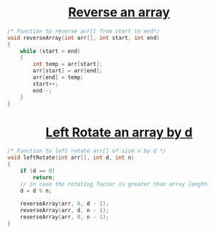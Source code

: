 <h1 align="center"><a href="#"> Reverse an array </a></h1>

```cpp
/* Function to reverse arr[] from start to end*/
void reverseArray(int arr[], int start, int end)
{
    while (start < end)
    {
        int temp = arr[start];
        arr[start] = arr[end];
        arr[end] = temp;
        start++;
        end--;
    }
}    
```

<h1 align="center"><a href="#"> Left Rotate an array by d </a></h1>

```cpp
/* Function to left rotate arr[] of size n by d */
void leftRotate(int arr[], int d, int n)
{
    if (d == 0)
        return;
    // in case the rotating factor is greater than array length
    d = d % n;
  
    reverseArray(arr, 0, d - 1);
    reverseArray(arr, d, n - 1);
    reverseArray(arr, 0, n - 1);
}
```
